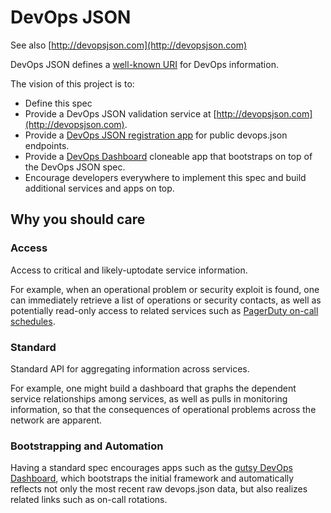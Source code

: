 # DevOps JSON

See also [http://devopsjson.com](http://devopsjson.com)

DevOps JSON defines a [well-known URI](http://tools.ietf.org/html/rfc5785) for DevOps information.

The vision of this project is to:

- Define this spec
- Provide a DevOps JSON validation service at [http://devopsjson.com](http://devopsjson.com).
- Provide a [DevOps JSON registration app](/racker/devops.json-registration) for public devops.json endpoints.
- Provide a [DevOps Dashboard](/racker/gutsy) cloneable app that bootstraps on top of the DevOps JSON spec.
- Encourage developers everywhere to implement this spec and build additional services and apps on top.

## Why you should care

### Access

Access to critical and likely-uptodate service information. 

For example, when an operational problem or security exploit is found, one 
can immediately retrieve a list of operations or security contacts, as well as 
potentially read-only access to related services such as [PagerDuty on-call schedules](http://pagerduty.com/).

### Standard

Standard API for aggregating information across services.

For example, one might build a dashboard that graphs the dependent service relationships among services, as well as 
pulls in monitoring information, so that the consequences of operational problems across the network are apparent.

### Bootstrapping and Automation

Having a standard spec encourages apps such as the [gutsy DevOps Dashboard](/racker/gutsy), which bootstraps the 
initial framework and automatically reflects not only the most recent raw devops.json data, but also realizes 
related links such as on-call rotations.
